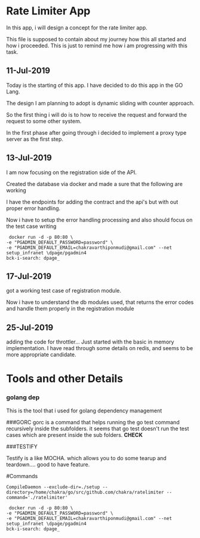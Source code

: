 # Rate Limiter App

In this app, i will design a concept for the rate limiter app.

This file is supposed to contain about my journey how this all started and how i proceeded. This is just to remind me how i am progressing with this task.


## 11-Jul-2019
Today is the starting of this app. I have decided to do this app in the GO Lang.

The design I am planning to adopt is dynamic sliding with counter approach.

So the first thing i will do is to how to receive the request and forward the request to some other system.

In the first phase after going through i decided to implement a proxy type server as the first step.

## 13-Jul-2019

I am now focusing on the registration side of the API.

Created the database via docker and made a sure that the following are working

I have the endpoints for adding the contract and the api's but with out proper error handling.

Now i have to setup the error handling processing and also should focus on the test case writing

```
 docker run -d -p 80:80 \
-e "PGADMIN_DEFAULT_PASSWORD=password" \
-e "PGADMIN_DEFAULT_EMAIL=chakravarthiponmudi@gmail.com" --net setup_infranet \dpage/pgadmin4
bck-i-search: dpage_
```

## 17-Jul-2019

got a  working test case of registration module.

Now i have to understand the db modules used, that returns the error codes and handle them properly in the registration module
## 25-Jul-2019
adding the code for throttler... Just started with the basic in memory implementation.
I have read through some details on redis, and seems to be more appropriate candidate.
# Tools and other Details
### golang dep

This is the tool that i used for golang dependency management

###GORC
gorc is a command that helps running the go test command recursively inside the subfolders. it seems that go test doesn't run the test cases which are present inside the sub folders. **CHECK**

###TESTIFY

Testify is a like MOCHA. which allows you to do some tearup and teardown.... good to have feature.

#Commands

```
CompileDaemon --exclude-dir=./setup --directory=/home/chakra/go/src/github.com/chakra/ratelimiter --command='./ratelimiter'
```

```
 docker run -d -p 80:80 \
-e "PGADMIN_DEFAULT_PASSWORD=password" \
-e "PGADMIN_DEFAULT_EMAIL=chakravarthiponmudi@gmail.com" --net setup_infranet \dpage/pgadmin4
bck-i-search: dpage_
```
